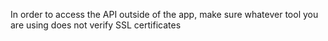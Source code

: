 In order to access the API outside of the app, make sure whatever tool you are using does not verify SSL certificates